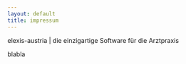 ```yaml
---
layout: default
title: impressum
---
```

elexis-austria | die einzigartige Software für die Arztpraxis

blabla
